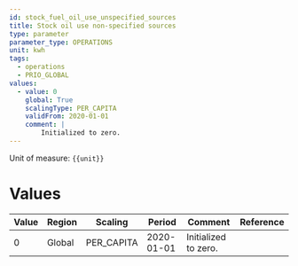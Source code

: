 ```yaml
---
id: stock_fuel_oil_use_unspecified_sources
title: Stock oil use non-specified sources
type: parameter
parameter_type: OPERATIONS
unit: kwh
tags:
  - operations
  - PRIO_GLOBAL
values:
  - value: 0
    global: True
    scalingType: PER_CAPITA
    validFrom: 2020-01-01
    comment: |
        Initialized to zero.
---
```



Unit of measure: `{{unit}}`


# Values


| Value | Region | Scaling | Period | Comment | Reference |
|-------|--------|---------|--------|---------|-----------|
| 0 | Global | PER_CAPITA | 2020-01-01 | Initialized to zero. |  |


